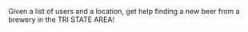Given a list of users and a location, get help finding a new beer from a brewery in the TRI STATE AREA!
